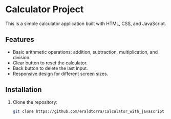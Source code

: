 # Calculator Project

This is a simple calculator application built with HTML, CSS, and JavaScript.

## Features

- Basic arithmetic operations: addition, subtraction, multiplication, and division.
- Clear button to reset the calculator.
- Back button to delete the last input.
- Responsive design for different screen sizes.

## Installation

1. Clone the repository:
   ```sh
   git clone https://github.com/eraldtorra/Calculator_with_javascript